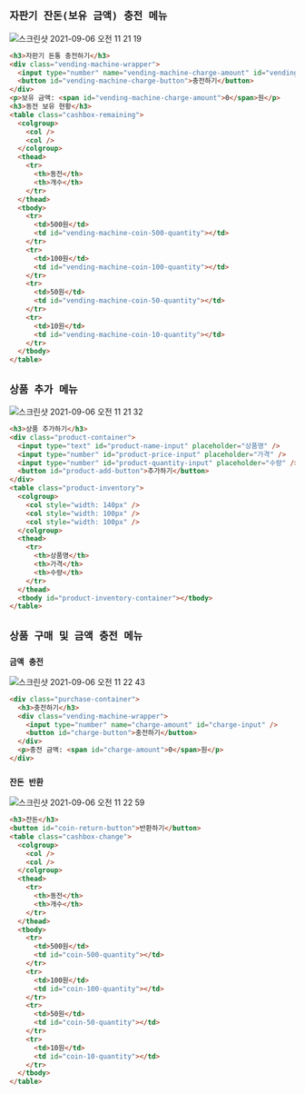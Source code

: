 ## `자판기 잔돈(보유 금액) 충전 메뉴`

<img alt="스크린샷 2021-09-06 오전 11 21 19" src="https://user-images.githubusercontent.com/26598561/144754596-57219248-32d9-44d5-b266-b04853966a1e.png">

```html
<h3>자판기 돈통 충전하기</h3>
<div class="vending-machine-wrapper">
  <input type="number" name="vending-machine-charge-amount" id="vending-machine-charge-input" autofocus />
  <button id="vending-machine-charge-button">충전하기</button>
</div>
<p>보유 금액: <span id="vending-machine-charge-amount">0</span>원</p>
<h3>동전 보유 현황</h3>
<table class="cashbox-remaining">
  <colgroup>
    <col />
    <col />
  </colgroup>
  <thead>
    <tr>
      <th>동전</th>
      <th>개수</th>
    </tr>
  </thead>
  <tbody>
    <tr>
      <td>500원</td>
      <td id="vending-machine-coin-500-quantity"></td>
    </tr>
    <tr>
      <td>100원</td>
      <td id="vending-machine-coin-100-quantity"></td>
    </tr>
    <tr>
      <td>50원</td>
      <td id="vending-machine-coin-50-quantity"></td>
    </tr>
    <tr>
      <td>10원</td>
      <td id="vending-machine-coin-10-quantity"></td>
    </tr>
  </tbody>
</table>
```

## `상품 추가 메뉴`

<img alt="스크린샷 2021-09-06 오전 11 21 32" src="https://user-images.githubusercontent.com/26598561/144754627-d698d000-a15d-48c8-acc6-ab5181639b56.png">

```html
<h3>상품 추가하기</h3>
<div class="product-container">
  <input type="text" id="product-name-input" placeholder="상품명" />
  <input type="number" id="product-price-input" placeholder="가격" />
  <input type="number" id="product-quantity-input" placeholder="수량" />
  <button id="product-add-button">추가하기</button>
</div>
<table class="product-inventory">
  <colgroup>
    <col style="width: 140px" />
    <col style="width: 100px" />
    <col style="width: 100px" />
  </colgroup>
  <thead>
    <tr>
      <th>상품명</th>
      <th>가격</th>
      <th>수량</th>
    </tr>
  </thead>
  <tbody id="product-inventory-container"></tbody>
</table>
```

## `상품 구매 및 금액 충전 메뉴`

### `금액 충전`

<img alt="스크린샷 2021-09-06 오전 11 22 43" src="https://user-images.githubusercontent.com/26598561/144754665-1e510dcb-7299-45fb-8353-999a2dae6e9c.png">

```html
<div class="purchase-container">
  <h3>충전하기</h3>
  <div class="vending-machine-wrapper">
    <input type="number" name="charge-amount" id="charge-input" />
    <button id="charge-button">충전하기</button>
  </div>
  <p>충전 금액: <span id="charge-amount">0</span>원</p>
</div>
```

### `잔돈 반환`

<img alt="스크린샷 2021-09-06 오전 11 22 59" src="https://user-images.githubusercontent.com/26598561/144754672-8a2b6ecb-89bd-43a2-bcb7-c46cc6914d42.png">

```html
<h3>잔돈</h3>
<button id="coin-return-button">반환하기</button>
<table class="cashbox-change">
  <colgroup>
    <col />
    <col />
  </colgroup>
  <thead>
    <tr>
      <th>동전</th>
      <th>개수</th>
    </tr>
  </thead>
  <tbody>
    <tr>
      <td>500원</td>
      <td id="coin-500-quantity"></td>
    </tr>
    <tr>
      <td>100원</td>
      <td id="coin-100-quantity"></td>
    </tr>
    <tr>
      <td>50원</td>
      <td id="coin-50-quantity"></td>
    </tr>
    <tr>
      <td>10원</td>
      <td id="coin-10-quantity"></td>
    </tr>
  </tbody>
</table>
```
